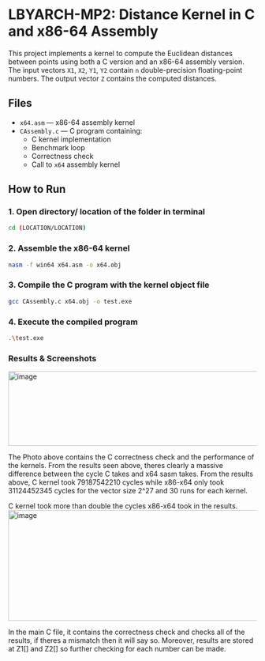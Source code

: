 # LBYARCH-MP2: Distance Kernel in C and x86-64 Assembly

This project implements a kernel to compute the Euclidean distances between points using both a C version and an x86-64 assembly version. The input vectors `X1`, `X2`, `Y1`, `Y2` contain `n` double-precision floating-point numbers. The output vector `Z` contains the computed distances.

## Files
- `x64.asm` — x86-64 assembly kernel
- `CAssembly.c` — C program containing:
  - C kernel implementation
  - Benchmark loop
  - Correctness check
  - Call to `x64` assembly kernel

## How to Run
### 1. Open directory/ location of the folder in terminal
```bash
cd (LOCATION/LOCATION)
```
### 2. Assemble the x86-64 kernel
```bash
nasm -f win64 x64.asm -o x64.obj
```
### 3. Compile the C program with the kernel object file
```bash
gcc CAssembly.c x64.obj -o test.exe
```
### 4. Execute the compiled program
```bash
.\test.exe
```


### Results & Screenshots
<img width="696" height="151" alt="image" src="https://github.com/user-attachments/assets/7d549f7e-b143-4276-aa91-ba6d157c37c4" />

The Photo above contains the C correctness check and the performance of the kernels. From the results seen above, theres clearly a massive difference between the cycle C takes and x64 sasm takes.
From the results above, C kernel took 79187542210 cycles while x86-x64 only took 31124452345 cycles for the vector size 2^27 and 30 runs for each kernel. 

C kernel took more than double the cycles x86-x64 took in the results.
<img width="856" height="224" alt="image" src="https://github.com/user-attachments/assets/c31bbfc0-9e91-4502-a126-db8218aac161" />

In the main C file, it contains the correctness check and checks all of the results, if theres a mismatch then it will say so. Moreover, results are stored at Z1[] and Z2[] so further checking for each number can be made.
